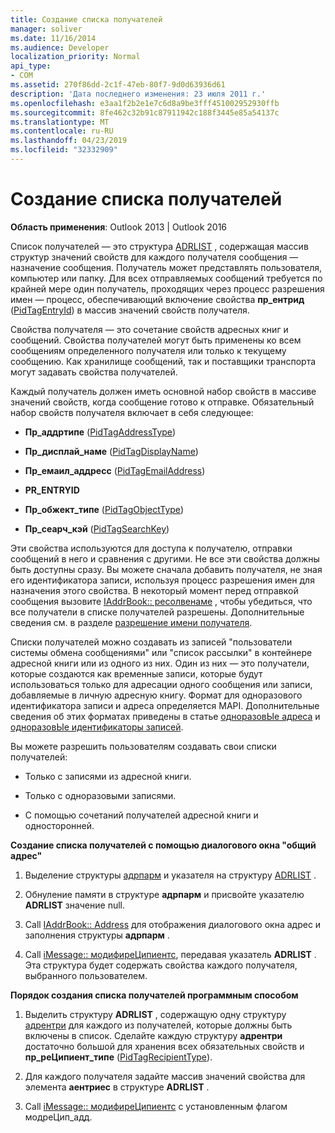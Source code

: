 ```yaml
---
title: Создание списка получателей
manager: soliver
ms.date: 11/16/2014
ms.audience: Developer
localization_priority: Normal
api_type:
- COM
ms.assetid: 270f86dd-2c1f-47eb-80f7-9d0d63936d61
description: 'Дата последнего изменения: 23 июля 2011 г.'
ms.openlocfilehash: e3aa1f2b2e1e7c6d8a9be3fff451002952930ffb
ms.sourcegitcommit: 8fe462c32b91c87911942c188f3445e85a54137c
ms.translationtype: MT
ms.contentlocale: ru-RU
ms.lasthandoff: 04/23/2019
ms.locfileid: "32332909"
---
```

# <a name="creating-a-recipient-list"></a>Создание списка получателей

  
  
**Область применения**: Outlook 2013 | Outlook 2016 
  
Список получателей — это структура [ADRLIST](adrlist.md) , содержащая массив структур значений свойств для каждого получателя сообщения — назначение сообщения. Получатель может представлять пользователя, компьютер или папку. Для всех отправляемых сообщений требуется по крайней мере один получатель, проходящих через процесс разрешения имен — процесс, обеспечивающий включение свойства **пр_ентрид** ([PidTagEntryId](pidtagentryid-canonical-property.md)) в массив значений свойств получателя. 
  
Свойства получателя — это сочетание свойств адресных книг и сообщений. Свойства получателей могут быть применены ко всем сообщениям определенного получателя или только к текущему сообщению. Как хранилище сообщений, так и поставщики транспорта могут задавать свойства получателей. 
  
Каждый получатель должен иметь основной набор свойств в массиве значений свойств, когда сообщение готово к отправке. Обязательный набор свойств получателя включает в себя следующее:
  
- **Пр_аддртипе** ([PidTagAddressType](pidtagaddresstype-canonical-property.md)) 
    
- **Пр_дисплай_наме** ([PidTagDisplayName](pidtagdisplayname-canonical-property.md)) 
    
- **Пр_емаил_аддресс** ([PidTagEmailAddress](pidtagemailaddress-canonical-property.md)) 
    
- **PR_ENTRYID**
    
- **Пр_обжект_типе** ([PidTagObjectType](pidtagobjecttype-canonical-property.md)) 
    
- **Пр_сеарч_кэй** ([PidTagSearchKey](pidtagsearchkey-canonical-property.md)) 
    
Эти свойства используются для доступа к получателю, отправки сообщений в него и сравнения с другими. Не все эти свойства должны быть доступны сразу. Вы можете сначала добавить получателя, не зная его идентификатора записи, используя процесс разрешения имен для назначения этого свойства. В некоторый момент перед отправкой сообщения вызовите [IAddrBook:: ресолвенаме](iaddrbook-resolvename.md) , чтобы убедиться, что все получатели в списке получателей разрешены. Дополнительные сведения см. в разделе [разрешение имени получателя](resolving-a-recipient-name.md).
  
Списки получателей можно создавать из записей "пользователи системы обмена сообщениями" или "список рассылки" в контейнере адресной книги или из одного из них. Один из них — это получатели, которые создаются как временные записи, которые будут использоваться только для адресации одного сообщения или записи, добавляемые в личную адресную книгу. Формат для одноразового идентификатора записи и адреса определяется MAPI. Дополнительные сведения об этих форматах приведены в статье [одноразовЫе адреса](one-off-addresses.md) и [одноразовЫе идентификаторы записей](one-off-entry-identifiers.md).
  
Вы можете разрешить пользователям создавать свои списки получателей:
  
- Только с записями из адресной книги.
    
- Только с одноразовыми записями.
    
- С помощью сочетаний получателей адресной книги и односторонней.
    
 **Создание списка получателей с помощью диалогового окна "общий адрес"**
  
1. Выделение структуры [адрпарм](adrparm.md) и указателя на структуру [ADRLIST](adrlist.md) . 
    
2. Обнуление памяти в структуре **адрпарм** и присвойте указателю **ADRLIST** значение null. 
    
3. Call [IAddrBook:: Address](iaddrbook-address.md) для отображения диалогового окна адрес и заполнения структуры **адрпарм** . 
    
4. Call [iMessage:: модифиреЦипиентс](imessage-modifyrecipients.md), передавая указатель **ADRLIST** . Эта структура будет содержать свойства каждого получателя, выбранного пользователем. 
    
 **Порядок создания списка получателей программным способом**
  
1. Выделить структуру **ADRLIST** , содержащую одну структуру [адрентри](adrentry.md) для каждого из получателей, которые должны быть включены в список. Сделайте каждую структуру **адрентри** достаточно большой для хранения всех обязательных свойств и **пр_реЦипиент_типе** ([PidTagRecipientType](pidtagrecipienttype-canonical-property.md)).
    
2. Для каждого получателя задайте массив значений свойства для элемента **аентриес** в структуре **ADRLIST** . 
    
3. Call [iMessage:: модифиреЦипиентс](imessage-modifyrecipients.md) с установленным флагом модреЦип_адд. 
    

